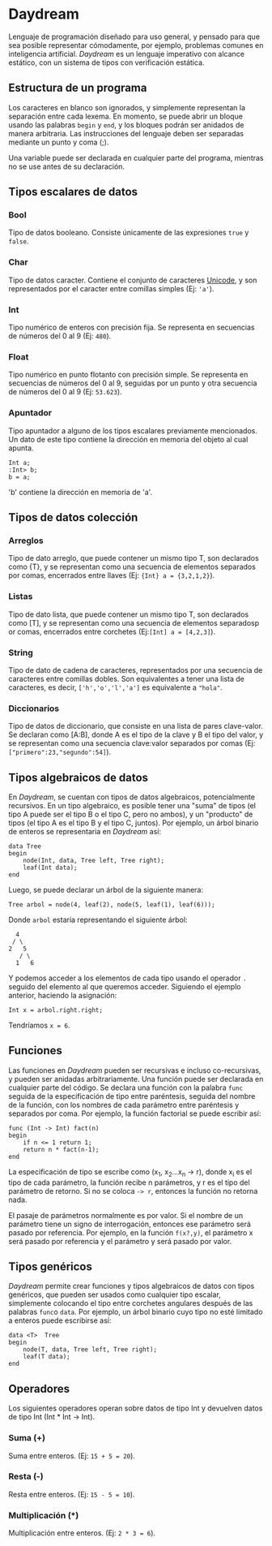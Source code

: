 # Daydream

Lenguaje de programación diseñado para uso general, y pensado para que sea posible representar cómodamente, por ejemplo, problemas comunes
en inteligencia artificial. _Daydream_ es un lenguaje imperativo con alcance estático, con un sistema de tipos con verificación estática.

## Estructura de un programa

Los caracteres en blanco son ignorados, y simplemente representan la separación entre cada lexema. En momento, se puede abrir un bloque
usando las palabras `begin` y `end`, y los bloques podrán ser anidados de manera arbitraria. Las instrucciones del lenguaje deben ser
separadas mediante un punto y coma (;).

Una variable puede ser declarada en cualquier parte del programa, mientras no se use antes de su declaración.

## Tipos escalares de datos

### Bool

Tipo de datos booleano. Consiste únicamente de las expresiones `true` y `false`.

### Char

Tipo de datos caracter. Contiene el conjunto de caracteres [Unicode](http://www.unicode.org/), y son representados por el caracter
entre comillas simples (Ej: `'a'`).

### Int

Tipo numérico de enteros con precisión fija. Se representa en secuencias de números del 0 al 9 (Ej: `480`).

### Float

Tipo numérico en punto flotanto con precisión simple. Se representa en secuencias de números del 0 al 9, seguidas por un punto y otra
secuencia de números del 0 al 9 (Ej: `53.623`).

### Apuntador

Tipo apuntador a alguno de los tipos escalares previamente mencionados. Un dato de este tipo contiene la dirección en memoria del objeto
al cual apunta.

```
Int a;
:Int> b;
b = a;
```

'b' contiene la dirección en memoria de 'a'.

## Tipos de datos colección

### Arreglos

Tipo de dato arreglo, que puede contener un mismo tipo T, son declarados como {T}, y se representan como una secuencia de elementos
separados por comas, encerrados entre llaves (Ej: `{Int} a = {3,2,1,2}`).

### Listas

Tipo de dato lista, que puede contener un mismo tipo T, son declarados como \[T\], y se representan como una secuencia de elementos
separadosp or comas, encerrados entre corchetes (Ej:`[Int] a = [4,2,3]`).

### String

Tipo de dato de cadena de caracteres, representados por una secuencia de caracteres entre comillas dobles. Son equivalentes a tener una
lista de caracteres, es decir, `['h','o','l','a']` es equivalente a `"hola"`.

### Diccionarios

Tipo de datos de diccionario, que consiste en una lista de pares clave-valor. Se declaran como [A:B], donde A es el tipo de la clave y
B el tipo del valor, y se representan como una secuencia clave:valor separados por comas (Ej: `["primero":23,"segundo":54]`).

## Tipos algebraicos de datos

En _Daydream_, se cuentan con tipos de datos algebraicos, potencialmente recursivos. En un tipo algebraico, es posible tener una "suma"
de tipos (el tipo A puede ser el tipo B o el tipo C, pero no ambos), y un "producto" de tipos (el tipo A es el tipo B y el tipo C, juntos).
Por ejemplo, un árbol binario de enteros se representaria en _Daydream_ así:

```
data Tree
begin
    node(Int, data, Tree left, Tree right);
    leaf(Int data);
end
```

Luego, se puede declarar un árbol de la siguiente manera:

```
Tree arbol = node(4, leaf(2), node(5, leaf(1), leaf(6)));
```

Donde `arbol` estaría representando el siguiente árbol:

```
  4
 / \
2   5
   / \
  1   6
```

Y podemos acceder a los elementos de cada tipo usando el operador `.` seguido del elemento al que queremos acceder. Siguiendo el ejemplo
anterior, haciendo la asignación:

```
Int x = arbol.right.right;
```

Tendríamos `x = 6`.

## Funciones

Las funciones en _Daydream_ pueden ser recursivas e incluso co-recursivas, y pueden ser anidadas arbitrariamente. Una función puede ser
declarada en cualquier parte del código. Se declara una función con la palabra `func` seguida de la especificación de tipo entre paréntesis,
seguida del nombre de la función, con los nombres de cada parámetro entre paréntesis y separados por coma. Por ejemplo, la función factorial
se puede escribir así:

```
func (Int -> Int) fact(n)
begin
    if n <= 1 return 1;
    return n * fact(n-1);
end
```
La especificación de tipo se escribe como (x<sub>1</sub>, x<sub>2</sub>...x<sub>n</sub> -> r), donde x<sub>i</sub> es el tipo de cada parámetro,
la función recibe n parámetros, y r es el tipo del parámetro de retorno. Si no se coloca `-> r`, entonces la función no retorna nada.

El pasaje de parámetros normalmente es por valor. Si el nombre de un parámetro tiene un signo de interrogación, entonces ese parámetro será
pasado por referencia. Por ejemplo, en la función `f(x?,y)`, el parámetro x será pasado por referencia y el parámetro y será pasado por valor.


## Tipos genéricos

_Daydream_ permite crear funciones y tipos algebraicos de datos con tipos genéricos, que pueden ser usados como cualquier tipo escalar,
simplemente colocando el tipo entre corchetes angulares después de las palabras `func`o `data`. Por ejemplo, un árbol binario cuyo tipo
no esté limitado a enteros puede escribirse así:

```
data <T>  Tree
begin
    node(T, data, Tree left, Tree right);
    leaf(T data);
end
```

## Operadores

Los siguientes operadores operan sobre datos de tipo Int y devuelven datos de tipo Int (Int * Int -> Int).

### Suma (+)

Suma entre enteros. (Ej: `15 + 5 = 20`).

### Resta (-)

Resta entre enteros. (Ej: `15 - 5 = 10`).

### Multiplicación (*)

Multiplicación entre enteros. (Ej: `2 * 3 = 6`).
